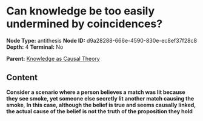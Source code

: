 # Can knowledge be too easily undermined by coincidences?

**Node Type:** antithesis
**Node ID:** d9a28288-666e-4590-830e-ec8ef37f28c8
**Depth:** 4
**Terminal:** No

**Parent:** [Knowledge as Causal Theory](knowledge-as-causal-theory-synthesis-6ad482a2-7fa2-4d67-b89c-e38da44e4516.md)

## Content

**Consider a scenario where a person believes a match was lit because they see smoke, yet someone else secretly lit another match causing the smoke**, **In this case, although the belief is true and seems causally linked, the actual cause of the belief is not the truth of the proposition they hold**
